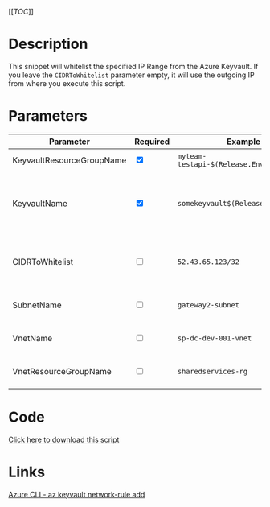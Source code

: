 [[_TOC_]]

# Description

This snippet will whitelist the specified IP Range from the Azure Keyvault. If you leave the `CIDRToWhitelist` parameter empty, it will use the outgoing IP from where you execute this script.

# Parameters

| Parameter                 | Required                        | Example Value                               | Description                                                                                                                                                                                                 |
| ------------------------- | ------------------------------- | ------------------------------------------- | ----------------------------------------------------------------------------------------------------------------------------------------------------------------------------------------------------------- |
| KeyvaultResourceGroupName | <input type="checkbox" checked> | `myteam-testapi-$(Release.EnvironmentName)` | The name of the resource group the Keyvault is in                                                                                                                                                           |
| KeyvaultName              | <input type="checkbox" checked> | `somekeyvault$(Release.EnvironmentName)`    | The name for the Keyvault resource. This name is restricted to alphanumerical characters without hyphens etc.                                                                                               |
| CIDRToWhitelist           | <input type="checkbox">         | `52.43.65.123/32`                           | The IP range to whitelist in [CIDR notation](https://en.wikipedia.org/wiki/Classless_Inter-Domain_Routing#CIDR_notation). Leave this field empty to use the outgoing IP from where you execute this script. |
| SubnetName                | <input type="checkbox">         | `gateway2-subnet`                           | The name of the subnet you want to get whitelisted.                                                                                                                                                         |
| VnetName                  | <input type="checkbox">         | `sp-dc-dev-001-vnet`                        | The vnetname of the subnet you want to get whitelisted.                                                                                                                                                     |
| VnetResourceGroupName     | <input type="checkbox">         | `sharedservices-rg`                         | The VnetResourceGroupName your Vnet resides in.                                                                                                                                                             |

# Code

[Click here to download this script](../../../../src/Keyvault/Add-IP-Whitelist-to-Keyvault.ps1)

# Links

[Azure CLI - az keyvault network-rule add](https://docs.microsoft.com/en-us/cli/azure/keyvault/network-rule?view=azure-cli-latest#az_keyvault_network_rule_add)
